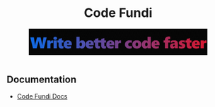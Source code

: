 <p align="center">
 <h1 align="center"><b>Code Fundi</b></h1>
  <p align="center">
    <img width="80%" src="https://raw.githubusercontent.com/Code-Fundi/.github/main/media/banner.png" alt="Banner">
  </p>
</p>

#



## Documentation

- [Code Fundi Docs](https://code-fundi-docs.vercel.app/)
